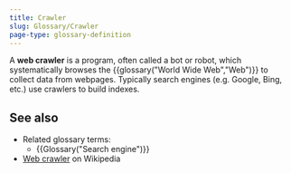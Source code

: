 ```yaml
---
title: Crawler
slug: Glossary/Crawler
page-type: glossary-definition
---
```




A **web crawler** is a program, often called a bot or robot, which systematically browses the {{glossary("World Wide Web","Web")}} to collect data from webpages. Typically search engines (e.g. Google, Bing, etc.) use crawlers to build indexes.

## See also

- Related glossary terms:
  - {{Glossary("Search engine")}}
- [Web crawler](https://en.wikipedia.org/wiki/Web_crawler) on Wikipedia
